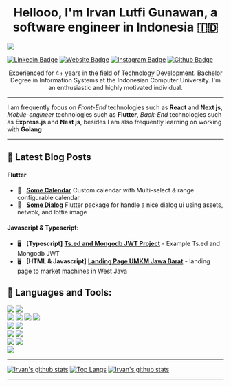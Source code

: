 <h1 align="center">
	Hellooo, I'm Irvan Lutfi Gunawan, a software engineer in Indonesia 🇮🇩
</h1>

![](https://komarev.com/ghpvc/?username=agryva)
<p align="center">
	
[![Linkedin Badge](https://img.shields.io/badge/-LinkedIn-0e76a8?style=flat-square&logo=Linkedin&logoColor=white)](https://www.linkedin.com/in/irvan-lutfi-gunawan-2488b8151)
[![Website Badge](https://img.shields.io/badge/Website-3b5998?style=flat-square&logo=google-chrome&logoColor=white)](http://irvanlg.id/)
[![Instagram Badge](https://img.shields.io/badge/-Instagram-e4405f?style=flat-square&logo=Instagram&logoColor=white)](https://www.instagram.com/irvanlg_/)
[![Github Badge](https://img.shields.io/badge/GitHub-100000?style=for-the-badge&logo=github&logoColor=white)](https://github.com/agryva)
</p>

<p align="center">
    Experienced for 4+ years in the field of Technology Development. Bachelor Degree in Information Systems at the Indonesian Computer University. I'm an enthusiastic and highly motivated individual.
	<hr/>
    I am frequently focus on <em>Front-End</em> technologies such as <b>React</b> and <b>Next js</b>, <em>Mobile-engineer</em> technologies such as <b>Flutter</b>, <em>Back-End</em> technologies such as <b>Express.js</b> and <b>Nest js</b>,  besides I am also frequently learning on working with <b>Golang</b>
<p>

<hr>

## 🚀 Latest Blog Posts

#### Flutter

* 📱 &nbsp; [**Some Calendar**](https://github.com/agryva/Some-Calendar) Custom calendar with Multi-select & range configurable calendar
* 📱 &nbsp; [**Some Dialog**](https://github.com/agryva/Somedialog) Flutter package for handle a nice dialog ui using assets, netwok, and lottie image

#### Javascript & Typescript:
* 🖥 &nbsp; **[Typescript]** [**Ts.ed and Mongodb JWT Project**](https://github.com/agryva/ts.ed-mongoose-passport-jwt-example) - Example Ts.ed and Mongodb JWT 
* 🖥 &nbsp; **[HTML & Javascript]** [**Landing Page UMKM Jawa Barat**](https://agryva.github.io/landing-page-umkm) - landing page to market machines in West Java

## **:wrench: Languages and Tools:**

<img src="https://img.shields.io/badge/-Python-3776AB?style=flat&logo=python&logoColor=white"> <img src="https://img.shields.io/badge/-flutter-0467D7?style=flat&logo=flutter&logoColor=white"> <br />
<img src="https://img.shields.io/badge/-HTML5-E34F26?style=flat&logo=html5&logoColor=white"> <img
    src="https://img.shields.io/badge/-CSS3-1572B6?style=flat&logo=css3&logoColor=white"> <img
    src="https://img.shields.io/badge/-Bootstrap-563D7C?style=flat&logo=bootstrap&logoColor=white"> <img
    src="https://img.shields.io/badge/-JavaScript-black?style=flat&logo=javascript&logoColor=eed718"> <br />
<img src="https://img.shields.io/badge/-Linux-black?style=flat&logo=Linux&logoColor=white"> <img
    src="https://img.shields.io/badge/-Android-black?style=flat&logo=android"> <br />
<img src="https://img.shields.io/badge/-SQLite-003B57?style=flat&logo=SQLite&logoColor=white"> <img
    src="https://img.shields.io/badge/-MariaDB-003545?style=flat&logo=MariaDB"> <br />
<img src="https://img.shields.io/badge/-Git-F05032?style=flat&logo=Git&logoColor=white"> <img
    src="https://img.shields.io/badge/-Terminal-black?style=flat&logo=GNU%20Bash&logoColor=white"> <br /><img
    src="https://img.shields.io/badge/-Markdown-000000?style=flat&logo=Markdown"> <br />

<hr />

[![Irvan's github stats](https://github-readme-stats.vercel.app/api?username=agryva&theme=material-palenight&count_private=true&hide=contribs)](https://github.com/anuraghazra/github-readme-stats)
[![Top Langs](https://github-readme-stats.vercel.app/api/top-langs/?username=agryva&theme=material-palenight&hide=Jupyter&layout=compact)](https://github.com/anuraghazra/github-readme-stats)
[![Irvan's github stats](https://github-profile-trophy.vercel.app/?username=agryva)](https://github.com/ryo-ma/github-profile-trophy)
</div>


<hr />
